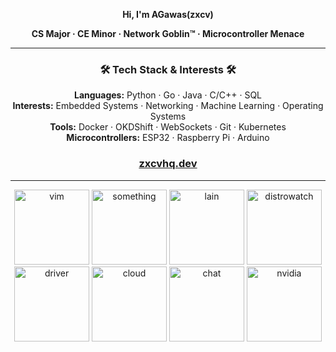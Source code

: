 <p align="center"><strong>Hi, I'm AGawas(zxcv)</strong></p>
<p align="center"><strong>CS Major · CE Minor · Network Goblin™ · Microcontroller Menace</strong></p>

---

<h3 align="center">🛠️ Tech Stack & Interests 🛠️</h3>

<p align="center">
  <strong>Languages:</strong> Python · Go · Java · C/C++ · SQL<br>
  <strong>Interests:</strong> Embedded Systems · Networking · Machine Learning · Operating Systems <br>
  <strong>Tools:</strong> Docker · OKDShift · WebSockets · Git · Kubernetes<br>
  <strong>Microcontrollers:</strong> ESP32 · Raspberry Pi · Arduino
</p>
<h3 align="center">
  <a href="https://zxcvhq.dev/">zxcvhq.dev</a>
</h3>

---
<div align="center">
<a href="https://neovim.io/"><img src="https://github.com/user-attachments/assets/08f1f930-ec86-4847-97b7-49b52037d837" alt="vim" width="120" /></a>
<a href="https://wiki.osdev.org/Expanded_Main_Page"><img src="https://github.com/user-attachments/assets/a3eafd3c-ab4f-4fbf-b4a4-68d44a2ba27c" alt="something" width="120" /></a>
<a href="https://en.wikipedia.org/wiki/Serial_Experiments_Lain"><img src="https://github.com/user-attachments/assets/f1321582-5ab1-4e95-800c-a0734d65b286" alt="lain" width="120" /></a>
<a href="https://distrowatch.com/table.php?distribution=dietpi"><img src="https://github.com/user-attachments/assets/6c9be2ec-ce0f-4b3e-a278-0df690ff704a" alt="distrowatch" width="120" /></a>
<a href="https://www.intel.com/content/www/us/en/download-center/home.html"><img src="https://github.com/user-attachments/assets/c979a0d3-88c8-4a83-a098-3e9d0e9a2362" alt="driver" width="120" /></a>
<a href="https://filen.io/"><img src="https://github.com/user-attachments/assets/496dfd80-eb53-446a-8302-1621d4bf8b4c" alt="cloud" width="120" /></a>
<a href="https://discord.com/channels/@me"><img src="https://github.com/user-attachments/assets/33af1b18-3124-4c74-9712-7a8b052403f2" alt="chat" width="120" /></a>
<a href="https://forums.developer.nvidia.com/t/pytorch-and-torchvision-for-jetpack-6-2/325257/12"><img src="https://github.com/user-attachments/assets/9f0ecac4-8862-4c63-b4e6-15ee0252c7ec" alt="nvidia" width="120" /></a>
</div>


